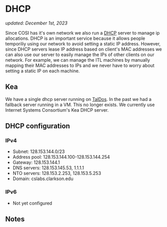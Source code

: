 # DHCP

_updated: December 1st, 2023_

Since COSI has it's own network we also run a [DHCP](https://en.wikipedia.org/wiki/Dynamic_Host_Configuration_Protocol) server to manage ip allocations. DHCP is an important service because it allows people temporiliy using our network to avoid setting a static IP address. However, since DHCP servers lease IP address based on client's MAC addresses we can also use our server to easily manage the IPs of other clients on our network. For example, we can manage the ITL machines by manually mapping their MAC addresses to IPs and we never have to worry about setting a static IP on each machine.

## Kea

We have a single dhcp server running on [TalDos](../infrastructure/servers/taldos.md).
In the past we had a fallback server running in a VM. This no longer exists.
We currently use Internet Systems Consortium's Kea DHCP server.

## DHCP configuration

### IPv4
- Subnet: 128.153.144.0/23
- Address pool: 128.153.144.100-128.153.144.254
- Gateway: 128.153.144.1
- DNS servers: 128.153.145.53, 1.1.1.1
- NTO servers: 128.153.2.253, 128.153.5.253
- Domain: cslabs.clarkson.edu

### IPv6

- Not yet configured

## Notes

